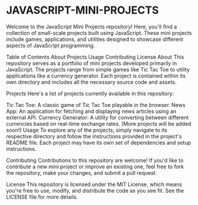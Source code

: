 # JAVASCRIPT-MINI-PROJECTS
Welcome to the JavaScript Mini Projects repository! Here, you'll find a collection of small-scale projects built using JavaScript. These mini projects include games, applications, and utilities designed to showcase different aspects of JavaScript programming.

Table of Contents
About
Projects
Usage
Contributing
License
About
This repository serves as a portfolio of mini projects developed primarily in JavaScript. The projects range from simple games like Tic Tac Toe to utility applications like a currency generator. Each project is contained within its own directory and includes all the necessary source code and assets.

Projects
Here's a list of projects currently available in this repository:

Tic Tac Toe: A classic game of Tic Tac Toe playable in the browser.
News App: An application for fetching and displaying news articles using an external API.
Currency Generator: A utility for converting between different currencies based on real-time exchange rates.
(More projects will be added soon!)
Usage
To explore any of the projects, simply navigate to its respective directory and follow the instructions provided in the project's README file. Each project may have its own set of dependencies and setup instructions.

Contributing
Contributions to this repository are welcome! If you'd like to contribute a new mini project or improve an existing one, feel free to fork the repository, make your changes, and submit a pull request.

License
This repository is licensed under the MIT License, which means you're free to use, modify, and distribute the code as you see fit. See the LICENSE file for more details.
